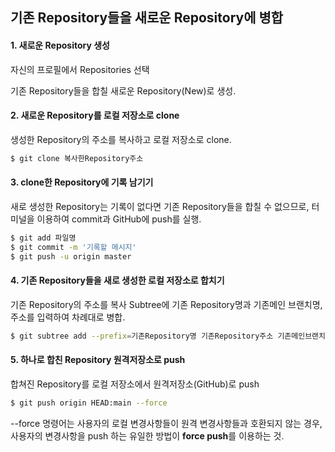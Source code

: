 ## 기존 Repository들을 새로운 Repository에 병합

#### 1. 새로운 Repository 생성
자신의 프로필에서 Repositories 선택

기존 Repository들을 합칠 새로운 Repository(New)로 생성.

#### 2. 새로운 Repository를 로컬 저장소로 clone
생성한 Repository의 주소를 복사하고 로컬 저장소로 clone.

```bash
$ git clone 복사한Repository주소 
```

#### 3. clone한 Repository에 기록 남기기
새로 생성한 Repository는 기록이 없다면 기존 Repository들을 합칠 수 없으므로, 터미널을 이용하여 commit과 GitHub에 push를 실행.

```bash
$ git add 파일명
$ git commit -m '기록할 메시지'
$ git push -u origin master
```

#### 4. 기존 Repository들을 새로 생성한 로컬 저장소로 합치기
기존 Repository의 주소를 복사
Subtree에 기존 Repository명과 기존메인 브랜치명, 주소를 입력하여 차례대로 병합.

```bash
$ git subtree add --prefix=기존Repository명 기존Repository주소 기존메인브랜치명
```

#### 5. 하나로 합친 Repository 원격저장소로 push
합쳐진 Repository를 로컬 저장소에서 원격저장소(GitHub)로 push 

```bash
$ git push origin HEAD:main --force 
```

--force 명령어는 사용자의 로컬 변경사항들이 원격 변경사항들과 호환되지 않는 경우, 사용자의 변경사항을 push 하는 유일한 방법이 **force push**를 이용하는 것.
